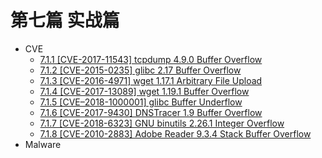# 第七篇 实战篇

* CVE
  * [7.1.1 [CVE-2017-11543] tcpdump 4.9.0 Buffer Overflow](7.1.1_tcpdump_2017-11543.md)
  * [7.1.2 [CVE-2015-0235] glibc 2.17 Buffer Overflow](7.1.2_glibc_2015-0235.md)
  * [7.1.3 [CVE-2016-4971] wget 1.17.1 Arbitrary File Upload](7.1.3_wget_2016-4971.md)
  * [7.1.4 [CVE-2017-13089] wget 1.19.1 Buffer Overflow](7.1.4_wget_2017-13089.md)
  * [7.1.5 [CVE–2018-1000001] glibc Buffer Underflow](7.1.5_glibc_2018-1000001.md)
  * [7.1.6 [CVE-2017-9430] DNSTracer 1.9 Buffer Overflow](7.1.6_dnstracer_2017-9430.md)
  * [7.1.7 [CVE-2018-6323] GNU binutils 2.26.1 Integer Overflow](7.1.7_binutils_2018-6323.md)
  * [7.1.8 [CVE-2010-2883] Adobe Reader 9.3.4 Stack Buffer Overflow](7.1.8_adobe_reader_2010-2883.md)
* Malware
